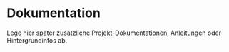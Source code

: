 # Dokumentation

Lege hier später zusätzliche Projekt-Dokumentationen, Anleitungen oder Hintergrundinfos ab.